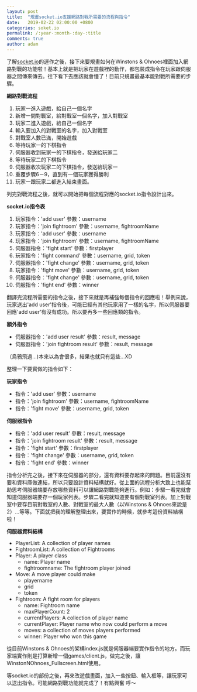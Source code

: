 ```yaml
---
layout: post
title:  "規畫socket.io支援網路對戰所需要的流程與指令"
date:   2019-02-22 02:00:00 +0800
categories: soket.io
permalink: /:year-:month-:day-:title
comments: true
author: adam
---
```

了解[socket.io][socket.io]的運作之後，接下來要規畫如何在Winstons & Ohnoes裡面加入網路對戰的功能啦！基本上就是把玩家在遊戲裡的動作，都包裝成指令在玩家跟伺服器之間傳來傳去。往下看下去應該就會懂了！目前只規畫最基本能對戰所需要的步驟。

**網路對戰流程**
1. 玩家一進入遊戲，給自己一個名字
2. 新增一間對戰室，給對戰室一個名字，加入對戰室
3. 玩家二進入遊戲，給自己一個名字
4. 輸入要加入的對戰室的名字，加入對戰室
5. 對戰室人數已滿，開始遊戲
6. 等待玩家一的下棋指令
7. 伺服器收到玩家一的下棋指令，發送給玩家二
8. 等待玩家二的下棋指令
9. 伺服器收次玩家二的下棋指令，發送給玩家一
10. 重覆步驟6－9，直到有一個玩家獲得勝利
11. 玩家一跟玩家二都進入結束畫面。

列完對戰流程之後，就可以開始把每個流程對應的socket.io指令設計出來。

**socket.io指令表**
1. 玩家指令：'add user' 參數：username
2. 玩家指令：'join fightroom' 參數：username, fightroomName
3. 玩家指令：'add user' 參數：username
4. 玩家指令：'join fightroom' 參數：username, fightroomName
5. 伺服器指令：'fight start' 參數：firstplayer
6. 玩家指令：'fight command' 參數：username, grid, token
7. 伺服器指令：'fight change' 參數：username, grid, token
8. 玩家指令：'fight move' 參數：username, grid, token
9. 伺服器指令：'fight change' 參數：username, grid, token
10. 伺服指令：'fight end' 參數：winner

翻譯完流程所需要的指令之後，接下來就是再補強每個指令的回應啦！舉例來說，玩家送出'add user'指令後，可能已經有其他玩家用了一樣的名字，所以伺服器要回應'add user'有沒有成功。所以要再多一些回應類的指令。

**額外指令**
- 伺服器指令：'add user result' 參數：result, message
- 伺服器指令：'join fightroom result' 參數：result, message

（烏鴉飛過...)本來以為會很多，結果也就只有這些...XD

整理一下要實做的指令如下：

**玩家指令**
- 指令：'add user' 參數：username
- 指令：'join fightroom' 參數：username, fightroomName
- 指令：'fight move' 參數：username, grid, token

**伺服器指令**
- 指令：'add user result' 參數：result, message
- 指令：'join fightroom result' 參數：result, message
- 指令：'fight start' 參數：firstplayer
- 指令：'fight change' 參數：username, grid, token
- 指令：'fight end' 參數：winner

指令分析完之後，接下來在伺服器的部分，還有資料要存起來的問題。目前還沒有要和資料庫做連結，所以只要設計資料結構就好。從上面的流程分析大致上也能幫助思考伺服器端要存放哪些資料可以讓網路對戰能夠進行。例如：步驟一看完就會知道伺服器端要存一個玩家列表。步驟二看完就知道要有個對戰室列表。加上對戰室中要存目前對戰室的人數、對戰室的最大人數（以Winstons & Ohnoes來說是2）...等等。下面就把我的理解整理出來，要實作的時候，就參考這份資料結構啦！

**伺服器資料結構**
- PlayerList: A collection of player names
- FightroomList: A collection of Fightrooms
- Player: A player class
  - name: Player name
  - fightroomname: The fightroom player joined
- Move: A move player could make
  - playername
  - grid
  - token
- Fightroom: A fight room for players
  - name: Fightroom name
  - maxPlayerCount: 2
  - currentPlayers: A collection of player name
  - currentPlayer: Player name who now could perform a move
  - moves: a collection of moves players performed
  - winner: Player who won this game

從目前Winstons & Ohnoes的架構index.js就是伺服器端要實作指令的地方。而玩家端實作則是打算新增一個games/client.js，做完之後，讓WinstonNOhnoes_Fullscreen.html使用。

等socket.io的部份之後，再來改遊戲畫面，加入一些按鈕、輸入框等，讓玩家可以送出指令。可能網路對戰功能就完成了！有點興奮 呼～

[socket.io]: https://socket.io/

